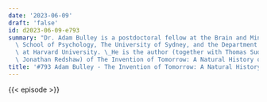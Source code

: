 ```yaml
---
date: '2023-06-09'
draft: 'false'
id: d2023-06-09-e793
summary: "Dr. Adam Bulley is a postdoctoral fellow at the Brain and Mind Centre and\
  \ School of Psychology, The University of Sydney, and the Department of Psychology\
  \ at Harvard University. \_He is the author (together with Thomas Suddendorf and\
  \ Jonathan Redshaw) of The Invention of Tomorrow: A Natural History of Foresight."
title: '#793 Adam Bulley - The Invention of Tomorrow: A Natural History of Foresight'
---
```

{{< episode >}}
